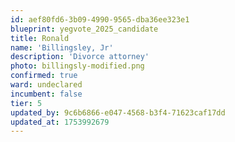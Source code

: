 ```yaml
---
id: aef80fd6-3b09-4990-9565-dba36ee323e1
blueprint: yegvote_2025_candidate
title: Ronald
name: 'Billingsley, Jr'
description: 'Divorce attorney'
photo: billingsly-modified.png
confirmed: true
ward: undeclared
incumbent: false
tier: 5
updated_by: 9c6b6866-e047-4568-b3f4-71623caf17dd
updated_at: 1753992679
---
```

